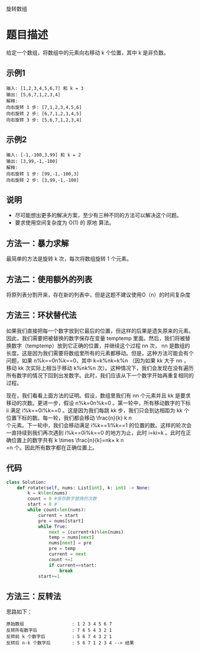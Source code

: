旋转数组

# 题目描述

给定一个数组，将数组中的元素向右移动 k 个位置，其中 k 是非负数。

## 示例1

```
输入: [1,2,3,4,5,6,7] 和 k = 3
输出: [5,6,7,1,2,3,4]
解释:
向右旋转 1 步: [7,1,2,3,4,5,6]
向右旋转 2 步: [6,7,1,2,3,4,5]
向右旋转 3 步: [5,6,7,1,2,3,4]
```

## 示例2

```
输入: [-1,-100,3,99] 和 k = 2
输出: [3,99,-1,-100]
解释: 
向右旋转 1 步: [99,-1,-100,3]
向右旋转 2 步: [3,99,-1,-100]
```

## 说明

- 尽可能想出更多的解决方案，至少有三种不同的方法可以解决这个问题。
- 要求使用空间复杂度为 O(1) 的 原地 算法。

## 方法一：暴力求解
最简单的方法是旋转 k 次，每次将数组旋转 1 个元素。

## 方法二：使用额外的列表
将原列表分割开来，存在新的列表中，但是这题不建议使用O（n）的时间复杂度
## 方法三：环状替代法

如果我们直接把每一个数字放到它最后的位置，但这样的后果是遗失原来的元素。因此，我们需要把被替换的数字保存在变量 temptemp 里面。然后，我们将被替换数字（temptemp）放到它正确的位置，并继续这个过程 nn 次， nn 是数组的长度。这是因为我们需要将数组里所有的元素都移动。但是，这种方法可能会有个问题，如果 n\%k==0n%k==0，其中 k=k\%nk=k%n （因为如果 kk 大于 nn ，移动 kk 次实际上相当于移动 k\%nk%n 次）。这种情况下，我们会发现在没有遍历所有数字的情况下回到出发数字。此时，我们应该从下一个数字开始再重复相同的过程。

现在，我们看看上面方法的证明。假设，数组里我们有 nn 个元素并且 kk 是要求移动的次数。更进一步，假设 n\%k=0n%k=0 。第一轮中，所有移动数字的下标 ii 满足 i\%k==0i%k==0 。这是因为我们每跳 kk 步，我们只会到达相距为 kk 个位置下标的数。每一轮，我们都会移动 \frac{n}{k} 
k
n
​	
  个元素。下一轮中，我们会移动满足 i\%k==1i%k==1 的位置的数。这样的轮次会一直持续到我们再次遇到 i\%k==0i%k==0 的地方为止，此时 i=ki=k 。此时在正确位置上的数字共有 k \times \frac{n}{k}=nk× 
k
n
​	
 =n 个。因此所有数字都在正确位置上。

## 代码

```python
class Solution:
    def rotate(self, nums: List[int], k: int) -> None:
        k = k%len(nums)
        count = 0 #保存数字替换的次数
        start = 0 #
        while count<len(nums):
            current = start
            pre = nums[start]
            while True:
                next = (current+k)%len(nums)
                temp = nums[next]
                nums[next] = pre
                pre = temp
                current = next
                count +=1
                if current==start:
                    break
            start+=1
```

## 方法三：反转法
思路如下：
```
原始数组                  : 1 2 3 4 5 6 7
反转所有数字后             : 7 6 5 4 3 2 1
反转前 k 个数字后          : 5 6 7 4 3 2 1
反转后 n-k 个数字后        : 5 6 7 1 2 3 4 --> 结果

```

